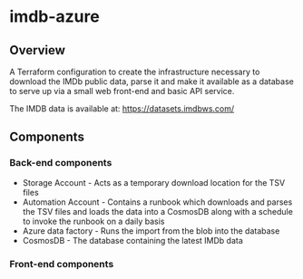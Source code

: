# imdb-azure

## Overview
A Terraform configuration to create the infrastructure necessary to download the IMDb public data, parse it and make it available as a database to serve up via a small web front-end and basic API service.

The IMDB data is available at:
https://datasets.imdbws.com/

## Components

### Back-end components

* Storage Account - Acts as a temporary download location for the TSV files
* Automation Account - Contains a runbook which downloads and parses the TSV files and loads the data into a CosmosDB along with a schedule to invoke the runbook on a daily basis
* Azure data factory - Runs the import from the blob into the database
* CosmosDB - The database containing the latest IMDb data

### Front-end components

